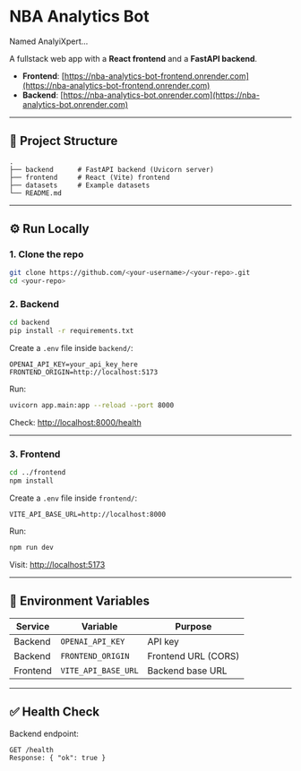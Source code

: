 # NBA Analytics Bot

Named AnalyiXpert...

A fullstack web app with a **React frontend** and a **FastAPI backend**.

* **Frontend**: [https://nba-analytics-bot-frontend.onrender.com](https://nba-analytics-bot-frontend.onrender.com)
* **Backend**: [https://nba-analytics-bot.onrender.com](https://nba-analytics-bot.onrender.com)

---

## 🚀 Project Structure

```
.
├── backend      # FastAPI backend (Uvicorn server)
├── frontend     # React (Vite) frontend
├── datasets     # Example datasets
└── README.md
```

---

## ⚙️ Run Locally

### 1. Clone the repo

```bash
git clone https://github.com/<your-username>/<your-repo>.git
cd <your-repo>
```

### 2. Backend

```bash
cd backend
pip install -r requirements.txt
```

Create a `.env` file inside `backend/`:

```
OPENAI_API_KEY=your_api_key_here
FRONTEND_ORIGIN=http://localhost:5173
```

Run:

```bash
uvicorn app.main:app --reload --port 8000
```

Check: [http://localhost:8000/health](http://localhost:8000/health)

---

### 3. Frontend

```bash
cd ../frontend
npm install
```

Create a `.env` file inside `frontend/`:

```
VITE_API_BASE_URL=http://localhost:8000
```

Run:

```bash
npm run dev
```

Visit: [http://localhost:5173](http://localhost:5173)

---

## 🔐 Environment Variables

| Service  | Variable            | Purpose             |
| -------- | ------------------- | ------------------- |
| Backend  | `OPENAI_API_KEY`    | API key             |
| Backend  | `FRONTEND_ORIGIN`   | Frontend URL (CORS) |
| Frontend | `VITE_API_BASE_URL` | Backend base URL    |

---

## ✅ Health Check

Backend endpoint:

```
GET /health
Response: { "ok": true }
```
